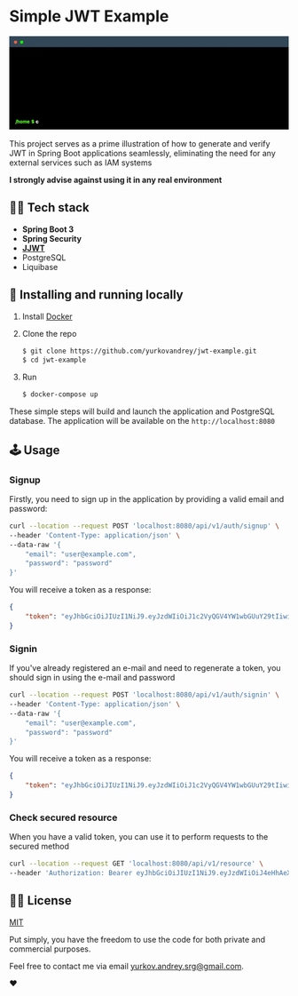 # Simple JWT Example
![Tutorial terminal example](contrib/tutorial.webp)

This project serves as a prime illustration of how to generate and verify JWT in Spring Boot applications seamlessly, eliminating the need for any external services such as IAM systems

**I strongly advise against using it in any real environment**

## 👨‍💻 Tech stack
- **Spring Boot 3**
- **Spring Security**
- [**JJWT**](https://github.com/jwtk/jjwt)
- PostgreSQL
- Liquibase

## 🔮 Installing and running locally
1. Install [Docker](https://www.docker.com/get-started)
2. Clone the repo

    ```sh
    $ git clone https://github.com/yurkovandrey/jwt-example.git
    $ cd jwt-example
    ```
3. Run

    ```sh
    $ docker-compose up
    ```
These simple steps will build and launch the application and PostgreSQL database. The application will be available on the ```http://localhost:8080```

## 🕹️ Usage

### Signup
Firstly, you need to sign up in the application by providing a valid email and password:

```sh
curl --location --request POST 'localhost:8080/api/v1/auth/signup' \
--header 'Content-Type: application/json' \
--data-raw '{
    "email": "user@example.com",
    "password": "password"
}'
```
You will receive a token as a response:
```json
{
    "token": "eyJhbGciOiJIUzI1NiJ9.eyJzdWIiOiJ1c2VyQGV4YW1wbGUuY29tIiwiaWF0IjoxNjkwNjUzOTkwLCJleHAiOjE2OTA2NTU0MzB9.o7iDBWoPR7_TlY_x-j7ZjmgvWwW7e69QmfMDpVqoSNA"
}
```

### Signin
If you've already registered an e-mail and need to regenerate a token, you should sign in using the e-mail and password
```sh
curl --location --request POST 'localhost:8080/api/v1/auth/signin' \
--header 'Content-Type: application/json' \
--data-raw '{
    "email": "user@example.com",
    "password": "password"
}'
```
You will receive a token as a response:
```json
{
    "token": "eyJhbGciOiJIUzI1NiJ9.eyJzdWIiOiJ1c2VyQGV4YW1wbGUuY29tIiwiaWF0IjoxNjkwNjU1MTE0LCJleHAiOjE2OTA2NTY1NTR9.PkSzccwbOYfV8H_fyaed_U_wbs1PwcArQP9QeZyK7wA"
}
```

### Check secured resource
When you have a valid token, you can use it to perform requests to the secured method
```sh
curl --location --request GET 'localhost:8080/api/v1/resource' \
--header 'Authorization: Bearer eyJhbGciOiJIUzI1NiJ9.eyJzdWIiOiJ4eHhAeXl5LmNvbSIsImlhdCI6MTY5MDQ3NjI4NiwiZXhwIjoxNjkwNDc3NzI2fQ.5BwZ8fu93IAkijrWzQbNURq-L4gU-fuDMv6uar5FIqE'
```

## 👩‍💼 License

[MIT](LICENSE)

Put simply, you have the freedom to use the code for both private and commercial purposes.

Feel free to contact me via email [yurkov.andrey.srg@gmail.com](mailto:yurkov.andrey.srg@gmail.com).

❤️